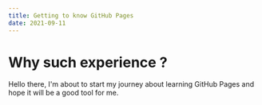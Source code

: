 ```yaml
---
title: Getting to know GitHub Pages
date: 2021-09-11
---
```


# Why such experience ?

Hello there, I'm about to start my journey about learning GitHub Pages and hope it will be a good tool for me.

